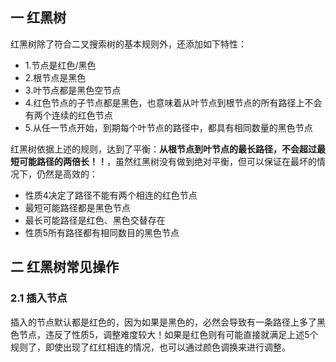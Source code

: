 ## 一 红黑树

红黑树除了符合二叉搜索树的基本规则外，还添加如下特性：
- 1.节点是红色/黑色
- 2.根节点是黑色
- 3.叶节点都是黑色空节点
- 4.红色节点的子节点都是黑色，也意味着从叶节点到根节点的所有路径上不会有两个连续的红色节点
- 5.从任一节点开始，到期每个叶节点的路径中，都具有相同数量的黑色节点

红黑树依据上述的规则，达到了平衡：**从根节点到叶节点的最长路径，不会超过最短可能路径的两倍长！！**，虽然红黑树没有做到绝对平衡，但可以保证在最坏的情况下，仍然是高效的：
- 性质4决定了路径不能有两个相连的红色节点
- 最短可能路径都是黑色节点
- 最长可能路径是红色、黑色交替存在
- 性质5所有路径都有相同数目的黑色节点 


##  二  红黑树常见操作

### 2.1 插入节点

插入的节点默认都是红色的，因为如果是黑色的，必然会导致有一条路径上多了黑色节点，违反了性质5，调整难度较大！如果是红色则有可能直接就满足上述5个规则了，即使出现了红红相连的情况，也可以通过颜色调换来进行调整。  






